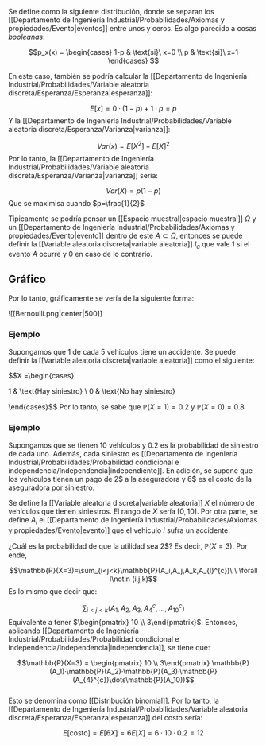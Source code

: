 
Se define como la siguiente distribución, donde se separan los [[Departamento de Ingeniería Industrial/Probabilidades/Axiomas y propiedades/Evento|eventos]] entre unos y ceros. Es algo parecido a cosas *booleanas*: 

$$p_x(x) = \begin{cases}
1-p & \text{si}\ x=0 \\ 
p & \text{si}\ x=1 \end{cases} $$ 

En este caso, también se podría calcular la [[Departamento de Ingeniería Industrial/Probabilidades/Variable aleatoria discreta/Esperanza/Esperanza|esperanza]]:

$$E[x] = 0 · (1-p) + 1 · p = p$$ 
Y la [[Departamento de Ingeniería Industrial/Probabilidades/Variable aleatoria discreta/Esperanza/Varianza|varianza]]:

$$Var(x) = E[X^2]-E[X]^2$$ 
Por lo tanto, la [[Departamento de Ingeniería Industrial/Probabilidades/Variable aleatoria discreta/Esperanza/Varianza|varianza]] sería: 

$$Var(X) = p(1-p)$$ 
Que se maximisa cuando $p=\frac{1}{2}$ 

Tipicamente se podría pensar un [[Espacio muestral|espacio muestral]] $\Omega$ y un [[Departamento de Ingeniería Industrial/Probabilidades/Axiomas y propiedades/Evento|evento]] dentro de este $A\subset\Omega$, entonces se puede definir la [[Variable aleatoria discreta|variable aleatoria]] $I_a$ que vale $1$ si el evento $A$ ocurre y $0$ en caso de lo contrario. 

## Gráfico 

Por lo tanto, gráficamente se vería de la siguiente forma: 

![[Bernoulli.png|center|500]]



### Ejemplo

Supongamos que 1 de cada 5 vehiculos tiene un accidente. Se puede definir la [[Variable aleatoria discreta|variable aleatoria]] como el siguiente: 

$$X =\begin{cases} 

1 & \text{Hay siniestro} \\ 
0 & \text{No hay siniestro}

\end{cases}$$ 
Por lo tanto, se sabe que $\mathbb{P}(X=1) = 0.2$ y $\mathbb{P}(X=0) = 0.8$.  

### Ejemplo 

Supongamos que se tienen 10 vehículos y $0.2$ es la probabilidad de siniestro de cada uno. Además, cada siniestro es [[Departamento de Ingeniería Industrial/Probabilidades/Probabilidad condicional e independencia/Independencia|independiente]]. En adición, se supone que los vehículos tienen un pago de $2\$$ a la aseguradora y $6\$$ es el costo de la aseguradora por siniestro. 

Se define la [[Variable aleatoria discreta|variable aleatoria]] $X$ el número de vehículos que tienen siniestros. El rango de $X$ sería $[0,10]$. Por otra parte, se define $A_i$ el [[Departamento de Ingeniería Industrial/Probabilidades/Axiomas y propiedades/Evento|evento]] que el vehiculo $i$ sufra un accidente.   

¿Cuál es la probabilidad de que la utilidad sea $2\$$? Es decir, $\mathbb{P}(X=3)$. Por ende, 

$$\mathbb{P}(X=3)=\sum_{i<j<k}\mathbb{P}(A_i,A_j,A_k,A_{l}^{c})\ \ \forall l\notin (i,j,k)$$ 
Es lo mismo que decir que: 

$$\sum_{i<j<k}(A_1,A_2,A_3,A_{4}^{c},\dots,A_{10}^{c})$$ 
Equivalente a tener $\begin{pmatrix} 10 \\ 3\end{pmatrix}$. Entonces, aplicando [[Departamento de Ingeniería Industrial/Probabilidades/Probabilidad condicional e independencia/Independencia|independencia]], se tiene que: 

$$\mathbb{P}(X=3) = \begin{pmatrix} 10 \\ 3\end{pmatrix} \mathbb{P}(A_1)·\mathbb{P}(A_2)·\mathbb{P}(A_3)·\mathbb{P}(A_{4}^{c})\dots\mathbb{P}(A_10))$$     
Esto se denomina como [[Distribución binomial]]. Por lo tanto, la [[Departamento de Ingeniería Industrial/Probabilidades/Variable aleatoria discreta/Esperanza/Esperanza|esperanza]] del costo sería: 

$$E[\text{costo}] = E[6X] = 6E[X] = 6 · 10 · 0.2 = 12$$ 
